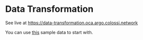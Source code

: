 # Data Transformation

See live at https://data-transformation.oca.argo.colossi.network

You can use [this](https://github.com/THCLab/oca-conductor/tree/main/examples/glucose_records#readme) sample data to start with.
